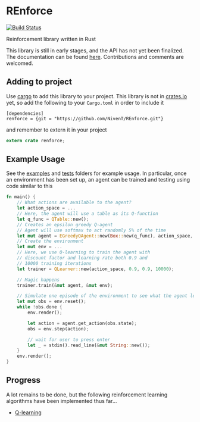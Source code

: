# REnforce
[![Build Status](https://travis-ci.org/nivent/renforce.svg?branch=master)](https://travis-ci.org/nivent/renforce)

Reinforcement library written in Rust

This library is still in early stages, and the API has not yet been finalized. The documentation can be found [here](http://nivent.github.io/docs/renforce). Contributions and comments are welcomed.

## Adding to project
Use [cargo](http://doc.crates.io/guide.html) to add this library to your project. This library is not in [crates.io](https://crates.io/) yet, so add the following to your `Cargo.toml` in order to include it
```
[dependencies]
renforce = {git = "https://github.com/NivenT/REnforce.git"}
```
and remember to extern it in your project
```Rust
extern crate renforce;
```

## Example Usage
See the [examples](https://github.com/NivenT/REnforce/tree/master/examples) and [tests](https://github.com/NivenT/REnforce/tree/master/tests) folders for example usage.
In particular, once an environment has been set up, an agent can be trained and testing using code similar to this

```Rust
fn main() {
	// What actions are available to the agent?
	let action_space = ...
	// Here, the agent will use a table as its Q-function
	let q_func = QTable::new();
	// Creates an epsilon greedy Q-agent
	// Agent will use softmax to act randomly 5% of the time
	let mut agent = EGreedyQAgent::new(Box::new(q_func), action_space, 0.05, Softmax::new(1.0));
    // Create the environment
	let mut env = ...
	// Here, we use Q-learning to train the agent with
	// discount factor and learning rate both 0.9 and
	// 10000 training iterations
	let trainer = QLearner::new(action_space, 0.9, 0.9, 10000);

	// Magic happens
	trainer.train(&mut agent, &mut env);

	// Simulate one episode of the environment to see what the agent learned
	let mut obs = env.reset();
	while !obs.done {
		env.render();

		let action = agent.get_action(obs.state);
		obs = env.step(action);

        // wait for user to press enter
		let _ = stdin().read_line(&mut String::new());
	}
	env.render();
}
```

## Progress
A lot remains to be done, but the following reinforcement learning algorithms have been implemented thus far...

* [Q-learning](https://www.wikiwand.com/en/Q-learning)
